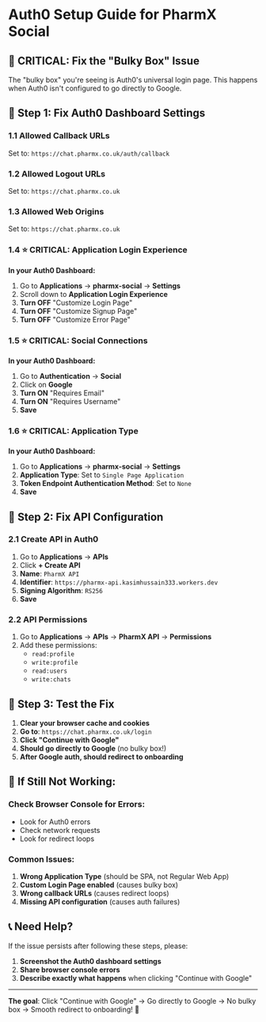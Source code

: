 # Auth0 Setup Guide for PharmX Social

## 🚨 **CRITICAL: Fix the "Bulky Box" Issue**

The "bulky box" you're seeing is Auth0's universal login page. This happens when Auth0 isn't configured to go directly to Google.

## 🔧 **Step 1: Fix Auth0 Dashboard Settings**

### **1.1 Allowed Callback URLs**
Set to: `https://chat.pharmx.co.uk/auth/callback`

### **1.2 Allowed Logout URLs** 
Set to: `https://chat.pharmx.co.uk`

### **1.3 Allowed Web Origins**
Set to: `https://chat.pharmx.co.uk`

### **1.4 ⭐ CRITICAL: Application Login Experience**

**In your Auth0 Dashboard:**
1. Go to **Applications** → **pharmx-social** → **Settings**
2. Scroll down to **Application Login Experience**
3. **Turn OFF** "Customize Login Page"
4. **Turn OFF** "Customize Signup Page"
5. **Turn OFF** "Customize Error Page"

### **1.5 ⭐ CRITICAL: Social Connections**

**In your Auth0 Dashboard:**
1. Go to **Authentication** → **Social**
2. Click on **Google**
3. **Turn ON** "Requires Email"
4. **Turn ON** "Requires Username"
5. **Save**

### **1.6 ⭐ CRITICAL: Application Type**

**In your Auth0 Dashboard:**
1. Go to **Applications** → **pharmx-social** → **Settings**
2. **Application Type**: Set to `Single Page Application`
3. **Token Endpoint Authentication Method**: Set to `None`
4. **Save**

## 🔧 **Step 2: Fix API Configuration**

### **2.1 Create API in Auth0**
1. Go to **Applications** → **APIs**
2. Click **+ Create API**
3. **Name**: `PharmX API`
4. **Identifier**: `https://pharmx-api.kasimhussain333.workers.dev`
5. **Signing Algorithm**: `RS256`
6. **Save**

### **2.2 API Permissions**
1. Go to **Applications** → **APIs** → **PharmX API** → **Permissions**
2. Add these permissions:
   - `read:profile`
   - `write:profile`
   - `read:users`
   - `write:chats`

## 🔧 **Step 3: Test the Fix**

1. **Clear your browser cache and cookies**
2. **Go to**: `https://chat.pharmx.co.uk/login`
3. **Click "Continue with Google"**
4. **Should go directly to Google** (no bulky box!)
5. **After Google auth, should redirect to onboarding**

## 🚨 **If Still Not Working:**

### **Check Browser Console for Errors:**
- Look for Auth0 errors
- Check network requests
- Look for redirect loops

### **Common Issues:**
1. **Wrong Application Type** (should be SPA, not Regular Web App)
2. **Custom Login Page enabled** (causes bulky box)
3. **Wrong callback URLs** (causes redirect loops)
4. **Missing API configuration** (causes auth failures)

## 📞 **Need Help?**

If the issue persists after following these steps, please:
1. **Screenshot the Auth0 dashboard settings**
2. **Share browser console errors**
3. **Describe exactly what happens** when clicking "Continue with Google"

---

**The goal**: Click "Continue with Google" → Go directly to Google → No bulky box → Smooth redirect to onboarding! 🎯 